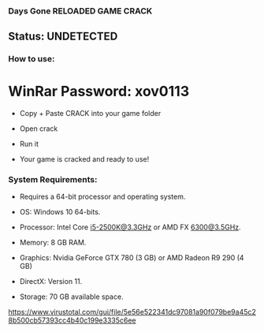 ### Days Gone RELOADED GAME CRACK

## Status: UNDETECTED

### How to use:

# WinRar Password: xov0113

- Copy + Paste CRACK into your game folder

- Open crack

- Run it

- Your game is cracked and ready to use!

### System Requirements:

- Requires a 64-bit processor and operating system.

- OS: Windows 10 64-bits.

- Processor: Intel Core i5-2500K@3.3GHz or AMD FX 6300@3.5GHz.

- Memory: 8 GB RAM.

- Graphics: Nvidia GeForce GTX 780 (3 GB) or AMD Radeon R9 290 (4 GB)

- DirectX: Version 11.

- Storage: 70 GB available space.

https://www.virustotal.com/gui/file/5e56e522341dc97081a90f079be9a45c28b500cb57393cc4b40c199e3335c6ee